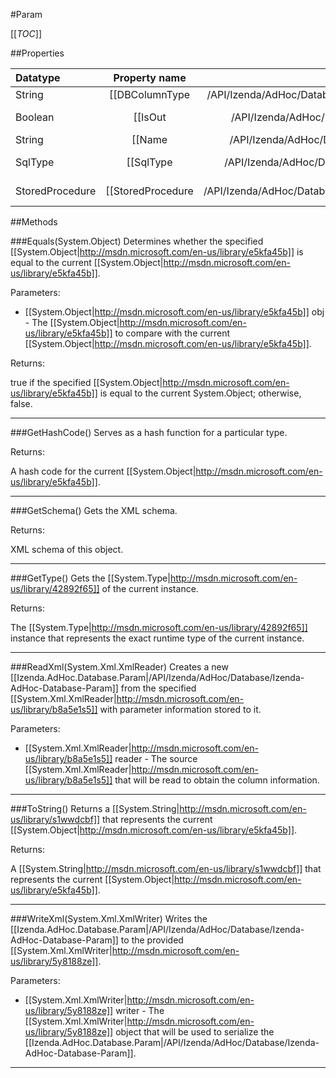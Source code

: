 #Param

[[_TOC_]]

##Properties

|Datatype|Property name|Property description|Default Value|
|:-------|:----------:|:-----------------:|:-----------:|
|String|[[DBColumnType|/API/Izenda/AdHoc/Database/CodeSamples/Izenda_AdHoc_Database_Param_DBColumnType]]| Gets the database type of the parameter. |String.Empty|
|Boolean|[[IsOut|/API/Izenda/AdHoc/Database/CodeSamples/Izenda_AdHoc_Database_Param_IsOut]]| Determines whether this parameter is an IN or OUT parameter. |False|
|String|[[Name|/API/Izenda/AdHoc/Database/CodeSamples/Izenda_AdHoc_Database_Param_Name]]| Gets the name of the parameter. |String.Empty|
|SqlType|[[SqlType|/API/Izenda/AdHoc/Database/CodeSamples/Izenda_AdHoc_Database_Param_SqlType]]|Gets the [[Izenda.AdHoc.Database.SqlType|/API/Izenda/AdHoc/Database/Izenda-AdHoc-Database-SqlType]] of this parameter.|Null|
|StoredProcedure|[[StoredProcedure|/API/Izenda/AdHoc/Database/CodeSamples/Izenda_AdHoc_Database_Param_StoredProcedure]]|Gets or sets the [[Izenda.AdHoc.Database.StoredProcedure|/API/Izenda/AdHoc/Database/Izenda-AdHoc-Database-StoredProcedure]] this parameter is associated with.|null|


##Methods

###Equals(System.Object)
Determines whether the specified [[System.Object|http://msdn.microsoft.com/en-us/library/e5kfa45b]] is equal to the current [[System.Object|http://msdn.microsoft.com/en-us/library/e5kfa45b]].

Parameters: 

* [[System.Object|http://msdn.microsoft.com/en-us/library/e5kfa45b]] obj  - The [[System.Object|http://msdn.microsoft.com/en-us/library/e5kfa45b]] to compare with the current [[System.Object|http://msdn.microsoft.com/en-us/library/e5kfa45b]].





Returns:

true if the specified [[System.Object|http://msdn.microsoft.com/en-us/library/e5kfa45b]] is equal to the current System.Object; otherwise, false.


---


###GetHashCode()
 Serves as a hash function for a particular type.  





Returns:

A hash code for the current [[System.Object|http://msdn.microsoft.com/en-us/library/e5kfa45b]].


---


###GetSchema()
 Gets the XML schema. 





Returns:

XML schema of this object.


---


###GetType()
Gets the [[System.Type|http://msdn.microsoft.com/en-us/library/42892f65]] of the current instance.





Returns:

The [[System.Type|http://msdn.microsoft.com/en-us/library/42892f65]] instance that represents the exact runtime type of the current instance.


---


###ReadXml(System.Xml.XmlReader)
Creates a new [[Izenda.AdHoc.Database.Param|/API/Izenda/AdHoc/Database/Izenda-AdHoc-Database-Param]] from the specified [[System.Xml.XmlReader|http://msdn.microsoft.com/en-us/library/b8a5e1s5]] with parameter information stored to it.

Parameters: 

* [[System.Xml.XmlReader|http://msdn.microsoft.com/en-us/library/b8a5e1s5]] reader  - The source [[System.Xml.XmlReader|http://msdn.microsoft.com/en-us/library/b8a5e1s5]] that will be read to obtain the column information.






---


###ToString()
Returns a [[System.String|http://msdn.microsoft.com/en-us/library/s1wwdcbf]] that represents the current [[System.Object|http://msdn.microsoft.com/en-us/library/e5kfa45b]].





Returns:

A [[System.String|http://msdn.microsoft.com/en-us/library/s1wwdcbf]] that represents the current [[System.Object|http://msdn.microsoft.com/en-us/library/e5kfa45b]].


---


###WriteXml(System.Xml.XmlWriter)
Writes the [[Izenda.AdHoc.Database.Param|/API/Izenda/AdHoc/Database/Izenda-AdHoc-Database-Param]] to the provided [[System.Xml.XmlWriter|http://msdn.microsoft.com/en-us/library/5y8188ze]].

Parameters: 

* [[System.Xml.XmlWriter|http://msdn.microsoft.com/en-us/library/5y8188ze]] writer  - The [[System.Xml.XmlWriter|http://msdn.microsoft.com/en-us/library/5y8188ze]] object that will be used to serialize the [[Izenda.AdHoc.Database.Param|/API/Izenda/AdHoc/Database/Izenda-AdHoc-Database-Param]].






---


